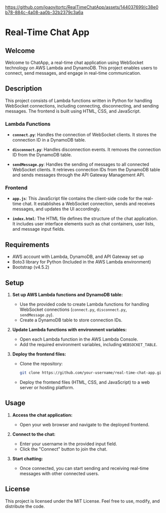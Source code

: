 https://github.com/joaovitortc/RealTimeChatApp/assets/144037699/c38e0b78-884c-4a08-aa0b-32b2379c3a6a

# Real-Time Chat App

## Welcome

Welcome to ChatApp, a real-time chat application using WebSocket technology on AWS Lambda and DynamoDB. This project enables users to connect, send messages, and engage in real-time communication.

## Description

This project consists of Lambda functions written in Python for handling WebSocket connections, including connecting, disconnecting, and sending messages. The frontend is built using HTML, CSS, and JavaScript.

### Lambda Functions

- **`connect.py`**: Handles the connection of WebSocket clients. It stores the connection ID in a DynamoDB table.

- **`disconnect.py`**: Handles disconnection events. It removes the connection ID from the DynamoDB table.

- **`sendMessage.py`**: Handles the sending of messages to all connected WebSocket clients. It retrieves connection IDs from the DynamoDB table and sends messages through the API Gateway Management API.

### Frontend

- **`app.js`**: This JavaScript file contains the client-side code for the real-time chat. It establishes a WebSocket connection, sends and receives messages, and updates the UI accordingly.

- **`index.html`**: The HTML file defines the structure of the chat application. It includes user interface elements such as chat containers, user lists, and message input fields.

## Requirements

- AWS account with Lambda, DynamoDB, and API Gateway set up
- Boto3 library for Python (Included in the AWS Lambda environment)
- Bootstrap (v4.5.2)

## Setup

1. **Set up AWS Lambda functions and DynamoDB table:**
   - Use the provided code to create Lambda functions for handling WebSocket connections (`connect.py`, `disconnect.py`, `sendMessage.py`).
   - Create a DynamoDB table to store connection IDs.

2. **Update Lambda functions with environment variables:**
   - Open each Lambda function in the AWS Lambda Console.
   - Add the required environment variables, including `WEBSOCKET_TABLE`.

3. **Deploy the frontend files:**
   - Clone the repository:
     ```bash
     git clone https://github.com/your-username/real-time-chat-app.git
     ```
   - Deploy the frontend files (HTML, CSS, and JavaScript) to a web server or hosting platform.

## Usage

1. **Access the chat application:**
   - Open your web browser and navigate to the deployed frontend.

2. **Connect to the chat:**
   - Enter your username in the provided input field.
   - Click the "Connect" button to join the chat.

3. **Start chatting:**
   - Once connected, you can start sending and receiving real-time messages with other connected users.

## License

This project is licensed under the MIT License. Feel free to use, modify, and distribute the code.

